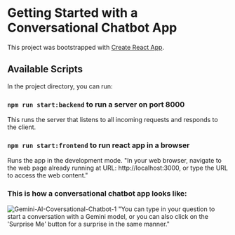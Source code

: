 # Getting Started with a Conversational Chatbot App

This project was bootstrapped with [Create React App](https://github.com/facebook/create-react-app).

## Available Scripts

In the project directory, you can run:

### `npm run start:backend` to run a server on port 8000
This runs the server that listens to all incoming requests and responds to the client.

### `npm run start:frontend` to run react app in a browser
Runs the app in the development mode.
"In your web browser, navigate to the web page already running at URL: http://localhost:3000, or type the URL to access the web content."

### This is how a conversational chatbot app looks like:
![Gemini-AI-Coversational-Chatbot-1](https://github.com/ankitpatel211/react-gemini-app/assets/22578263/d2e1c93a-1ebd-4ffa-a488-668f530556fd)
"You can type in your question to start a conversation with a Gemini model, or you can also click on the 'Surprise Me' button for a surprise in the same manner."

